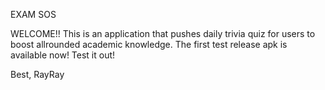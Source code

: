 EXAM SOS

WELCOME!! This is an application that pushes daily trivia quiz for users to boost allrounded academic knowledge. The first test release apk is available now! Test it out!

Best,
RayRay
